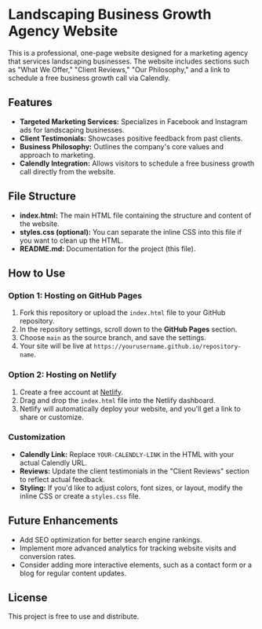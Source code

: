 # Landscaping Business Growth Agency Website

This is a professional, one-page website designed for a marketing agency that services landscaping businesses. The website includes sections such as "What We Offer," "Client Reviews," "Our Philosophy," and a link to schedule a free business growth call via Calendly.

## Features
- **Targeted Marketing Services:** Specializes in Facebook and Instagram ads for landscaping businesses.
- **Client Testimonials:** Showcases positive feedback from past clients.
- **Business Philosophy:** Outlines the company's core values and approach to marketing.
- **Calendly Integration:** Allows visitors to schedule a free business growth call directly from the website.

## File Structure
- **index.html:** The main HTML file containing the structure and content of the website.
- **styles.css (optional):** You can separate the inline CSS into this file if you want to clean up the HTML.
- **README.md:** Documentation for the project (this file).

## How to Use

### Option 1: Hosting on GitHub Pages
1. Fork this repository or upload the `index.html` file to your GitHub repository.
2. In the repository settings, scroll down to the **GitHub Pages** section.
3. Choose `main` as the source branch, and save the settings.
4. Your site will be live at `https://yourusername.github.io/repository-name`.

### Option 2: Hosting on Netlify
1. Create a free account at [Netlify](https://www.netlify.com/).
2. Drag and drop the `index.html` file into the Netlify dashboard.
3. Netlify will automatically deploy your website, and you'll get a link to share or customize.

### Customization
- **Calendly Link:** Replace `YOUR-CALENDLY-LINK` in the HTML with your actual Calendly URL.
- **Reviews:** Update the client testimonials in the "Client Reviews" section to reflect actual feedback.
- **Styling:** If you'd like to adjust colors, font sizes, or layout, modify the inline CSS or create a `styles.css` file.

## Future Enhancements
- Add SEO optimization for better search engine rankings.
- Implement more advanced analytics for tracking website visits and conversion rates.
- Consider adding more interactive elements, such as a contact form or a blog for regular content updates.

## License
This project is free to use and distribute.
